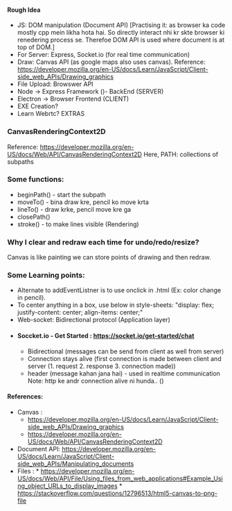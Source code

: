 #### Rough Idea
* JS: DOM manipulation (Document API) [Practising it: as browser ka code mostly cpp mein likha hota hai. So directly interact nhi kr skte browser ki renedering process se. Therefoe DOM API is used where document is at top of DOM.]
* For Server: Express, Socket.io (for real time communication)
* Draw: Canvas API (as google maps also uses canvas). Reference: https://developer.mozilla.org/en-US/docs/Learn/JavaScript/Client-side_web_APIs/Drawing_graphics
* File Upload: Browswer API
* Node ->  Express Framework ()- BackEnd (SERVER)
* Electron -> Browser Frontend  (CLIENT)
* EXE Creation?
* Learn Webrtc? EXTRAS

### CanvasRenderingContext2D 
Reference: https://developer.mozilla.org/en-US/docs/Web/API/CanvasRenderingContext2D
Here, PATH: collections of subpaths
### Some functions:
* beginPath() - start the subpath
* moveTo() - bina draw kre, pencil ko move krta
* lineTo() - draw krke, pencil move kre ga
* closePath()
* stroke() - to make lines visible (Rendering)

### Why I clear and redraw each time for undo/redo/resize?
Canvas is like painting we can store points of drawing and then redraw.

### Some Learning points:
* Alternate to addEventListner is to use onclick in .html (Ex: color change in pencil).
* To center anything in a box, use below in style-sheets: 
    "display: flex;
    justify-content: center;
    align-items: center;"
* Web-socket: Bidirectional protocol (Application layer)
* ####  Soccket.io - Get Started : https://socket.io/get-started/chat
  * Bidirectional (messages can be send from client as well from server)
  * Connection stays alive (first connection is made between client and server (1. request 2. response 3. connection made))
  * header (message kahan jana hai) - used in realtime communication
   Note: http ke andr connection alive ni hunda.. ()

#### References:
  *  Canvas :
      * https://developer.mozilla.org/en-US/docs/Learn/JavaScript/Client-side_web_APIs/Drawing_graphics
      * https://developer.mozilla.org/en-US/docs/Web/API/CanvasRenderingContext2D
  * Document API:  https://developer.mozilla.org/en-US/docs/Learn/JavaScript/Client-side_web_APIs/Manipulating_documents
  *  Files : 
    * https://developer.mozilla.org/en-US/docs/Web/API/File/Using_files_from_web_applications#Example_Using_object_URLs_to_display_images
    * https://stackoverflow.com/questions/12796513/html5-canvas-to-png-file